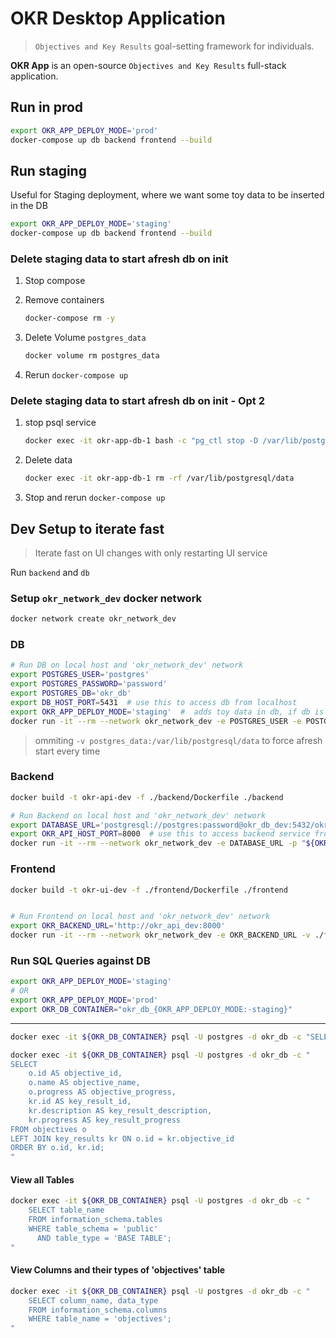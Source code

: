 # OKR Desktop Application

> `Objectives and Key Results` goal-setting framework for individuals.

**OKR App** is an open-source `Objectives and Key Results` full-stack application.


## Run in prod

```sh
export OKR_APP_DEPLOY_MODE='prod'
docker-compose up db backend frontend --build
```

## Run staging

Useful for Staging deployment, where we want some toy data to be inserted in the DB

```sh
export OKR_APP_DEPLOY_MODE='staging'
docker-compose up db backend frontend --build
```

### Delete staging data to start afresh db on init

1. Stop compose
2. Remove containers
    
    ```sh
    docker-compose rm -y
    ```

3. Delete Volume `postgres_data`

    ```sh
    docker volume rm postgres_data
    ```

4. Rerun `docker-compose up`

### Delete staging data to start afresh db on init - Opt 2

1. stop psql service

    ```sh
    docker exec -it okr-app-db-1 bash -c "pg_ctl stop -D /var/lib/postgresql/data"
    ```

2. Delete data

    ```sh
    docker exec -it okr-app-db-1 rm -rf /var/lib/postgresql/data
    ```

3. Stop and rerun `docker-compose up`


## Dev Setup to iterate fast

> Iterate fast on UI changes with only restarting UI service

Run `backend` and `db`

### Setup `okr_network_dev` docker network

```sh
docker network create okr_network_dev
```

### DB

```sh
# Run DB on local host and 'okr_network_dev' network
export POSTGRES_USER='postgres'
export POSTGRES_PASSWORD='password'
export POSTGRES_DB='okr_db'
export DB_HOST_PORT=5431  # use this to access db from localhost
export OKR_APP_DEPLOY_MODE='staging'  #  adds toy data in db, if db is empty
docker run -it --rm --network okr_network_dev -e POSTGRES_USER -e POSTGRES_PASSWORD -e POSTGRES_DB -e DB_HOST_PORT -v "./db/init_${OKR_APP_DEPLOY_MODE:-staging}.sql:/docker-entrypoint-initdb.d/init_db.sql" -v "./db/schema.sql:/db/schema.sql" -v "./db/data.sql:/db/data.sql" -p "${DB_HOST_PORT}:5432" --name okr_db_dev postgres:latest
```

> ommiting `-v postgres_data:/var/lib/postgresql/data` to force afresh start every time

### Backend
```sh
docker build -t okr-api-dev -f ./backend/Dockerfile ./backend

# Run Backend on local host and 'okr_network_dev' network
export DATABASE_URL='postgresql://postgres:password@okr_db_dev:5432/okr_db'
export OKR_API_HOST_PORT=8000  # use this to access backend service from localhost
docker run -it --rm --network okr_network_dev -e DATABASE_URL -p "${OKR_API_HOST_PORT}:8000" --name okr_api_dev okr-api-dev
```

### Frontend

```sh
docker build -t okr-ui-dev -f ./frontend/Dockerfile ./frontend


# Run Frontend on local host and 'okr_network_dev' network
export OKR_BACKEND_URL='http://okr_api_dev:8000'
docker run -it --rm --network okr_network_dev -e OKR_BACKEND_URL -v ./frontend/app.py:/app/app.py -v ./frontend/key_results_card.py:/app/key_results_card.py -v ./frontend/key_result_item.py:/app/key_result_item.py -v ./frontend/key_result_item_edit.py:/app/key_result_item_edit.py -v ./frontend/key_result_item_view.py:/app/key_result_item_view.py -v ./frontend/key_result_to_add_to_objective.py:/app/key_result_to_add_to_objective.py -v ./frontend/key_result_item_creation_ui.py:/app/key_result_item_creation_ui.py -v ./frontend/key_result_item_v2.py:/app/key_result_item_v2.py -v ./frontend/knowledge_base.py:/app/knowledge_base.py -p "8501:8501" -w /app --name okr_ui_dev okr-ui-dev
```

### Run SQL Queries against DB

```sh
export OKR_APP_DEPLOY_MODE='staging'
# OR
export OKR_APP_DEPLOY_MODE='prod'
export OKR_DB_CONTAINER="okr_db_{OKR_APP_DEPLOY_MODE:-staging}"
```

---

```sh
docker exec -it ${OKR_DB_CONTAINER} psql -U postgres -d okr_db -c "SELECT progress FROM objectives WHERE id = 1; SELECT progress FROM key_results WHERE id = 1;"
```

```sh
docker exec -it ${OKR_DB_CONTAINER} psql -U postgres -d okr_db -c "
SELECT 
    o.id AS objective_id, 
    o.name AS objective_name, 
    o.progress AS objective_progress, 
    kr.id AS key_result_id, 
    kr.description AS key_result_description, 
    kr.progress AS key_result_progress 
FROM objectives o 
LEFT JOIN key_results kr ON o.id = kr.objective_id 
ORDER BY o.id, kr.id;
"
```

#### View all Tables

```sh
docker exec -it ${OKR_DB_CONTAINER} psql -U postgres -d okr_db -c "
    SELECT table_name
    FROM information_schema.tables
    WHERE table_schema = 'public'
      AND table_type = 'BASE TABLE';
"
```

#### View Columns and their types of 'objectives' table

```sh
docker exec -it ${OKR_DB_CONTAINER} psql -U postgres -d okr_db -c "
    SELECT column_name, data_type
    FROM information_schema.columns
    WHERE table_name = 'objectives';
"
```
